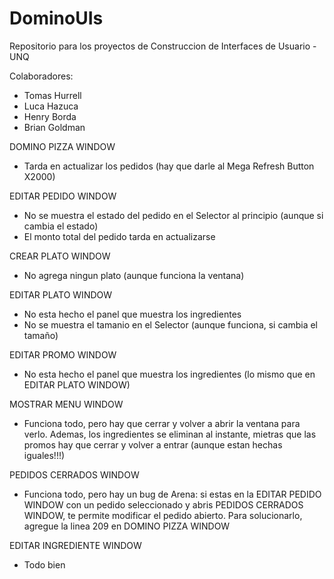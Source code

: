 # DominoUIs
Repositorio para los proyectos de Construccion de Interfaces de Usuario - UNQ

Colaboradores:
- Tomas Hurrell
- Luca Hazuca
- Henry Borda
- Brian Goldman


DOMINO PIZZA WINDOW

- Tarda en actualizar los pedidos (hay que darle al Mega Refresh Button X2000)


EDITAR PEDIDO WINDOW

- No se muestra el estado del pedido en el Selector al principio (aunque si cambia el estado)
- El monto total del pedido tarda en actualizarse


CREAR PLATO WINDOW

- No agrega ningun plato (aunque funciona la ventana)


EDITAR PLATO WINDOW

- No esta hecho el panel que muestra los ingredientes
- No se muestra el tamanio en el Selector (aunque funciona, si cambia el tamaño)


EDITAR PROMO WINDOW

- No esta hecho el panel que muestra los ingredientes (lo mismo que en EDITAR PLATO WINDOW)


MOSTRAR MENU WINDOW

- Funciona todo, pero hay que cerrar y volver a abrir la ventana para verlo. Ademas, los ingredientes 
se eliminan al instante, mietras que las promos hay que cerrar y volver a entrar 
(aunque estan hechas iguales!!!)


PEDIDOS CERRADOS WINDOW

- Funciona todo, pero hay un bug de Arena: si estas en la EDITAR PEDIDO WINDOW con un pedido seleccionado
y abris PEDIDOS CERRADOS WINDOW, te permite modificar el pedido abierto. Para solucionarlo, 
agregue la linea 209 en DOMINO PIZZA WINDOW


EDITAR INGREDIENTE WINDOW 

- Todo bien
